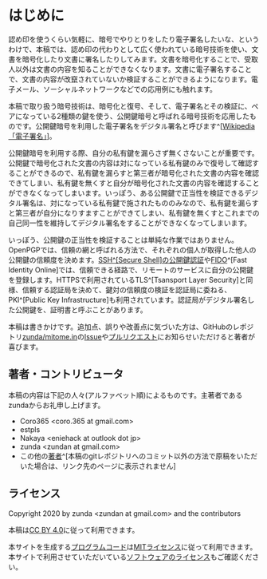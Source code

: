 # はじめに
認め印を使うくらい気軽に、暗号でやりとりをしたり電子署名したいな、というわけで、本稿では、認め印の代わりとして広く使われている暗号技術を使い、文書を暗号化したり文書に署名したりしてみます。文書を暗号化することで、受取人以外は文書の内容を知ることができなくなります。文書に電子署名することで、文書の内容が改竄されていないか検証することができるようになります。電子メール、ソーシャルネットワークなどでの応用例にも触れます。

本稿で取り扱う暗号技術は、暗号化と復号、そして、電子署名とその検証に、ペアになっている2種類の鍵を使う、公開鍵暗号と呼ばれる暗号技術を応用したものです。公開鍵暗号を利用した電子署名をデジタル署名と呼びます^[[Wikipedia「電子署名」](https://ja.wikipedia.org/wiki/%E9%9B%BB%E5%AD%90%E7%BD%B2%E5%90%8D)]。

公開鍵暗号を利用する際、自分の私有鍵を漏らさず無くさないことが重要です。公開鍵で暗号化された文書の内容は対になっている私有鍵のみで復号して確認することができるので、私有鍵を漏らすと第三者が暗号化された文書の内容を確認できてしまい、私有鍵を無くすと自分が暗号化された文書の内容を確認することができなくなってしまいます。いっぽう、ある公開鍵で正当性を検証できるデジタル署名は、対になっている私有鍵で施されたもののみなので、私有鍵を漏らすと第三者が自分になりすますことができてしまい、私有鍵を無くすとこれまでの自己同一性を維持してデジタル署名をすることができなくなってしまいます。

いっぽう、公開鍵の正当性を検証することは単純な作業ではありません。OpenPGPでは、信頼の網と呼ばれる方法で、それぞれの個人が取得した他人の公開鍵の信頼度を決めます。[SSH^[Secure Shell]の公開鍵認証](https://en.wikipedia.org/wiki/Secure_Shell#Authentication:_OpenSSH_key_management)や[FIDO](https://fidoalliance.org/how-fido-works/)^[Fast Identity Online]では、信頼できる経路で、リモートのサービスに自分の公開鍵を登録します。HTTPSで利用されているTLS^[Tsansport Layer Security]と同様、信頼する認証局を決めて、鍵対の信頼度の検証を認証局に委ねる、PKI^[Public Key Infrastructure]も利用されています。認証局がデジタル署名した公開鍵を、証明書と呼ぶことがあります。

本稿は書きかけです。追加点、誤りや改善点に気づいた方は、GitHubのレポジトリ[zunda/mitome.in](https://github.com/zunda/mitome.in)の[Issue](https://github.com/zunda/mitome.in/issues)や[プルリクエスト](https://github.com/zunda/mitome.in/pulls)にお知らせいただけると著者が喜びます。

## 著者・コントリビュータ
本稿の内容は下記の人々(アルファベット順)によるものです。主著者であるzundaからお礼申し上げます。

- Coro365 &lt;coro.365 at gmail.com&gt;
- estpls
- Nakaya &lt;eniehack at outlook dot jp&gt;
- zunda &lt;zundan at gmail.com&gt;
- この他の[著者](https://github.com/zunda/mitome.in/graphs/contributors)^[本稿のgitレポジトリへのコミット以外の方法で原稿をいただいた場合は、リンク先のページに表示されません]

## ライセンス
Copyright 2020 by zunda &lt;zundan at gmail.com&gt; and the contributors

本稿は[CC BY 4.0](https://creativecommons.org/licenses/by/4.0/deed.ja)に従って利用できます。

本サイトを生成する[プログラムコード](https://github.com/zunda/mitome.in)は[MITライセンス](https://github.com/zunda/mitome.in/blob/master/LICENSE)に従って利用できます。本サイトで利用させていただいている[ソフトウェアのライセンス](https://github.com/zunda/mitome.in/blob/master/LICENSES)もご確認ください。
